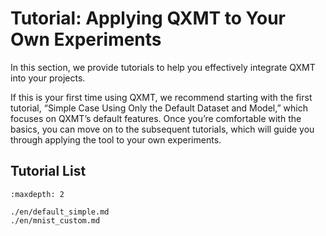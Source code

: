 # Tutorial: Applying QXMT to Your Own Experiments
In this section, we provide tutorials to help you effectively integrate QXMT into your projects.

If this is your first time using QXMT, we recommend starting with the first tutorial, “Simple Case Using Only the Default Dataset and Model,” which focuses on QXMT’s default features. Once you’re comfortable with the basics, you can move on to the subsequent tutorials, which will guide you through applying the tool to your own experiments.

## Tutorial List
```{toctree}
:maxdepth: 2

./en/default_simple.md
./en/mnist_custom.md
